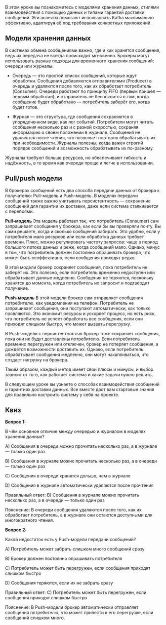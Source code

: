 В этом уроке вы познакомитесь с моделями хранения данных, стилями взаимодействия с помощью данных и типами гарантий доставки сообщений.
Эти аспекты помогают использовать Kafka максимально эффективно, адаптируя её под требования конкретных приложений.

## **Модели хранения данных**

В системах обмена сообщениями важно, где и как хранятся сообщения, ведь их передача не всегда происходит мгновенно. 
Брокеры могут использовать разные подходы для временного хранения сообщений: очереди или журналы.

* Очередь — это простой список сообщений, которые ждут обработки. 
Сообщения добавляются отправителями (Producer) в очередь и удаляются после того, как их обработает потребитель (Consumer).
Очереди работают по принципу FIFO (первым пришёл — первым обработан), и отправитель не беспокоится о том, 
когда сообщение будет обработано — потребитель заберёт его, когда будет готов.

* Журнал — это структура, где сообщения сохраняются в упорядоченном виде, как лог событий. 
Потребители могут читать сообщения несколько раз и с разной скоростью, сохраняя информацию о своём положении в журнале. 
Сообщения не удаляются после чтения, что позволяет повторно обрабатывать их при необходимости. 
Журналы полезны, когда важен строгий порядок сообщений и возможность обрабатывать их по-разному.

Журналы требуют больше ресурсов, но обеспечивают гибкость и надёжность, в то время как очереди проще и легче в использовании.

## **Pull/push модели**

В брокерах сообщений есть два способа передачи данных от брокера к получателю: Pull-модель и Push-модель.
В моделях передачи сообщений также важно учитывать персистентность — сохранение сообщений для гарантии их доставки,
даже если система сталкивается с перебоями.

**Pull-модель** 
Эта модель работает так, что потребитель (Consumer) сам запрашивает сообщения у брокера, как если бы вы проверяли почту. 
Вы сами решаете, когда и сколько сообщений забирать. 
Это удобно, если у потребителя мало ресурсов или если обработка данных требует времени. 
Плюс, можно регулировать частоту запросов: чаще в период большого потока данных и реже, когда сообщений мало. 
Однако, минус в том, что потребитель должен постоянно опрашивать брокера, что может быть неэффективно, если сообщения приходят редко.

В этой модели брокер сохраняет сообщения, пока потребитель не заберёт их. 
Это полезно, если потребитель временно недоступен или обрабатывает данные медленно. 
Сообщения не теряются, поскольку хранятся до момента, когда потребитель их запросит и подтвердит получение.

**Push-модель**
В этой модели брокер сам отправляет сообщения потребителю, как уведомления на телефон. 
Потребитель не запрашивает сообщения, они поступают автоматически, как только появляются. 
Это экономит ресурсы и ускоряет процесс, но есть риск, что потребитель не успеет обработать все сообщения, 
если они приходят слишком быстро, что может вызвать перегрузку.

В Push-модели с персистентностью брокер тоже сохраняет сообщения, пока они не будут доставлены потребителю.
Если потребитель временно перегружен или отключен, брокер не потеряет сообщения, а дождётся возможности доставить их.
Однако, если потребитель обрабатывает сообщения медленно, они могут накапливаться, что создаст нагрузку на брокера.

Таким образом, каждый метод имеет свои плюсы и минусы, и выбор зависит от того, как работает система и какие задачи нужно решить.

В следующем уроке вы узнаете о способах взаимодействия сообщений и гарантиях доставки данных. 
Все вместе даст вам стартовые знания для правильно настроить систему у себя на проекте.

## Квиз
**Вопрос 1:** 

В чём основное отличие между очередью и журналом в моделях хранения данных?

A) Сообщения в очереди можно прочитать несколько раз, а в журнале — только один раз

B) Сообщения в журнале можно прочитать несколько раз, а в очереди — только один раз

C) Сообщения в очереди хранятся дольше, чем в журнале

D) Сообщения в журнале автоматически удаляются после прочтения

Правильный ответ: B) Сообщения в журнале можно прочитать несколько раз, а в очереди — только один раз

Пояснение: В очереди сообщения удаляются после того, как их обработает потребитель, а в журнале они остаются доступными для многократного чтения.

**Вопрос 2:** 

Какой недостаток есть у Push-модели передачи сообщений?

A) Потребитель может забрать слишком много сообщений сразу

B) Брокер должен постоянно опрашивать потребителя

C) Потребитель может быть перегружен, если сообщения приходят слишком быстро

D) Сообщения теряются, если их не забрать сразу

Правильный ответ: C) Потребитель может быть перегружен, если сообщения приходят слишком быстро

Пояснение: В Push-модели брокер автоматически отправляет сообщения потребителю, что может привести к его перегрузке, если сообщений слишком много.